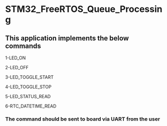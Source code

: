 # STM32_FreeRTOS_Queue_Processing

## This application implements the below commands

1-LED_ON

2-LED_OFF

3-LED_TOGGLE_START

4-LED_TOGGLE_STOP

5-LED_STATUS_READ

6-RTC_DATETIME_READ


### The command should be sent to board via UART from the user
